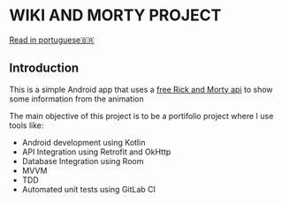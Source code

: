 # WIKI AND MORTY PROJECT

[Read in portuguese🇧🇷](https://gitlab.com/Ferreira.will/wiki-and-morty)

## Introduction

This is a simple Android app that uses a [free Rick and Morty api](https://rickandmortyapi.com/) to show some information from the animation

The main objective of this project is to be a portifolio project where I use tools like:
* Android development using Kotlin
* API Integration using Retrofit and OkHttp
* Database Integration using Room
* MVVM
* TDD
* Automated unit tests using GitLab CI
